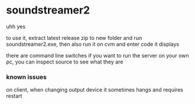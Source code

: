 # soundstreamer2
uhh yes

to use it, extract latest release zip to new folder and run soundstreamer2.exe, then also run it on cvm and enter code it displays

there are command line switches if you want to run the server on your own pc, you can inspect source to see what they are

### known issues
on client, when changing output device it sometimes hangs and requires restart